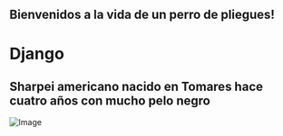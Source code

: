## Bienvenidos a la vida de un perro de pliegues!
# **Django**
## Sharpei americano nacido en Tomares hace cuatro años con mucho pelo negro
![Image](1604693_707765605933045_952335443_n)
